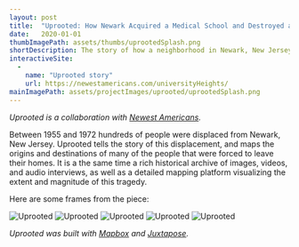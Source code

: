 ```yaml
---
layout: post
title:  "Uprooted: How Newark Acquired a Medical School and Destroyed a Neighborhood"
date:   2020-01-01
thumbImagePath: assets/thumbs/uprootedSplash.png
shortDescription: The story of how a neighborhood in Newark, New Jersey, was transformed by "white flight" and urban renewal, and the people who fought against it and suffered its consequences.
interactiveSite:
  - 
    name: "Uprooted story"
    url: https://newestamericans.com/universityHeights/
mainImagePath: assets/projectImages/uprooted/uprootedSplash.png
---
```

*Uprooted is a collaboration with [Newest Americans](https://newestamericans.com/).*

Between 1955 and 1972 hundreds of people were displaced from Newark, New Jersey. Uprooted tells the story of this displacement, and maps the origins and destinations of many of the people that were forced to leave their homes. It is a the same time a rich historical archive of images, videos, and audio interviews, as well as a detailed mapping platform visualizing the extent and magnitude of this tragedy.

Here are some frames from the piece:

![Uprooted](../../../assets/projectImages/uprooted/uprooted_01.png)
![Uprooted](../../../assets/projectImages/uprooted/uprooted_02.png)
![Uprooted](../../../assets/projectImages/uprooted/uprooted_03.png)
![Uprooted](../../../assets/projectImages/uprooted/uprooted_04.png)
![Uprooted](../../../assets/projectImages/uprooted/uprooted_05.png)

*Uprooted was built with [Mapbox](https://www.mapbox.com/) and [Juxtapose](https://juxtapose.knightlab.com/).*
